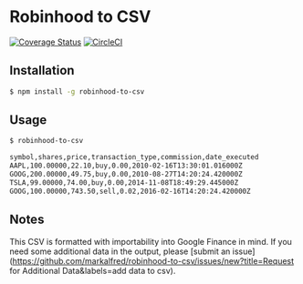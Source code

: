 # Robinhood to CSV

[![Coverage Status](https://coveralls.io/repos/github/markalfred/robinhood-to-csv/badge.svg?branch=master)](https://coveralls.io/github/markalfred/robinhood-to-csv?branch=master)
[![CircleCI](https://circleci.com/gh/markalfred/robinhood-to-csv.svg?style=svg)](https://circleci.com/gh/markalfred/robinhood-to-csv)

## Installation
```bash
$ npm install -g robinhood-to-csv
```

## Usage
```bash
$ robinhood-to-csv

symbol,shares,price,transaction_type,commission,date_executed
AAPL,100.00000,22.10,buy,0.00,2010-02-16T13:30:01.016000Z
GOOG,200.00000,49.75,buy,0.00,2010-08-27T14:20:24.420000Z
TSLA,99.00000,74.00,buy,0.00,2014-11-08T18:49:29.445000Z
GOOG,100.00000,743.50,sell,0.02,2016-02-16T14:20:24.420000Z
```

## Notes
This CSV is formatted with importability into Google Finance in mind.
If you need some additional data in the output, please
[submit an issue](https://github.com/markalfred/robinhood-to-csv/issues/new?title=Request for Additional Data&labels=add data to csv).
